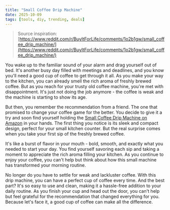 ```yaml
---
title: "Small Coffee Drip Machine"
date: 2025-10-09
tags: [tools, diy, trending, deals]
---
```


> Source inspiration: [https://www.reddit.com/r/BuyItForLife/comments/1o2b1gw/small_coffee_drip_machine/](https://www.reddit.com/r/BuyItForLife/comments/1o2b1gw/small_coffee_drip_machine/)

You wake up to the familiar sound of your alarm and drag yourself out of bed. It's another busy day filled with meetings and deadlines, and you know you'll need a good cup of coffee to get through it all. As you make your way to the kitchen, you can already smell the rich aroma of freshly brewed coffee. But as you reach for your trusty old coffee machine, you're met with disappointment. It's just not doing the job anymore - the coffee is weak and the machine is starting to show its age.

But then, you remember the recommendation from a friend. The one that promised to change your coffee game for the better. You decide to give it a try and soon find yourself holding the [Small Coffee Drip Machine on Amazon](http's://wow.amazon.com/s?k=Small+Coffee+Drip+Machine&tag=practo-20) in your hands. The first thing you notice is its sleek and compact design, perfect for your small kitchen counter. But the real surprise comes when you take your first sip of the freshly brewed coffee.

It's like a burst of flavor in your mouth - bold, smooth, and exactly what you needed to start your day. You find yourself savoring each sip and taking a moment to appreciate the rich aroma filling your kitchen. As you continue to enjoy your coffee, you can't help but think about how this small machine has transformed your morning routine.

No longer do you have to settle for weak and lackluster coffee. With this drip machine, you can have a perfect cup of coffee every time. And the best part? It's so easy to use and clean, making it a hassle-free addition to your daily routine. As you finish your cup and head out the door, you can't help but feel grateful for the recommendation that changed everything for you. Because let's face it, a good cup of coffee can make all the difference.
